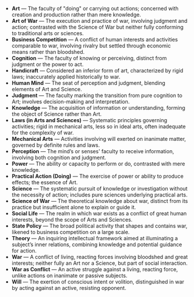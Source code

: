 - **Art** — The faculty of "doing" or carrying out actions; concerned with creation and production rather than mere knowledge.  
- **Art of War** — The execution and practice of war, involving judgment and action; contrasted with the Science of War but neither fully conforming to traditional arts or sciences.  
- **Business Competition** — A conflict of human interests and activities comparable to war, involving rivalry but settled through economic means rather than bloodshed.  
- **Cognition** — The faculty of knowing or perceiving, distinct from judgment or the power to act.  
- **Handicraft** — Considered an inferior form of art, characterized by rigid laws; inaccurately applied historically to war.  
- **Human Mind** — The seat of perception and judgment, blending elements of Art and Science.  
- **Judgment** — The faculty marking the transition from pure cognition to Art; involves decision-making and interpretation.  
- **Knowledge** — The acquisition of information or understanding, forming the object of Science rather than Art.  
- **Laws (in Arts and Sciences)** — Systematic principles governing activities; rigid in mechanical arts, less so in ideal arts, often inadequate for the complexity of war.  
- **Mechanical Arts** — Activities involving will exerted on inanimate matter, governed by definite rules and laws.  
- **Perception** — The mind’s or senses' faculty to receive information, involving both cognition and judgment.  
- **Power** — The ability or capacity to perform or do, contrasted with mere knowledge.  
- **Practical Action (Doing)** — The exercise of power or ability to produce effects; the essence of Art.  
- **Science** — The systematic pursuit of knowledge or investigation without the necessity of action; includes pure sciences underlying practical arts.  
- **Science of War** — The theoretical knowledge about war, distinct from its practice but insufficient alone to explain or guide it.  
- **Social Life** — The realm in which war exists as a conflict of great human interests, beyond the scope of Arts and Sciences.  
- **State Policy** — The broad political activity that shapes and contains war, likened to business competition on a large scale.  
- **Theory** — An inquiring intellectual framework aimed at illuminating a subject’s inner relations, combining knowledge and potential guidance for action.  
- **War** — A conflict of living, reacting forces involving bloodshed and great interests; neither fully an Art nor a Science, but part of social interaction.  
- **War as Conflict** — An active struggle against a living, reacting force, unlike actions on inanimate or passive subjects.  
- **Will** — The exertion of conscious intent or volition, distinguished in war by acting against an active, resisting opponent.
